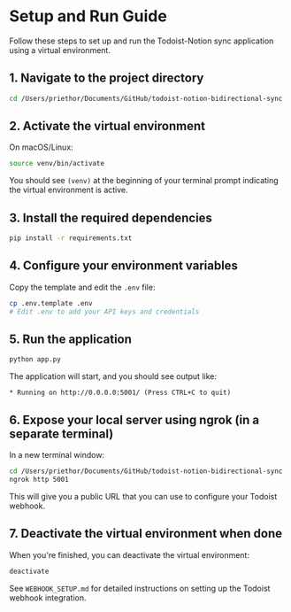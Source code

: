# Setup and Run Guide

Follow these steps to set up and run the Todoist-Notion sync application using a virtual environment.

## 1. Navigate to the project directory

```bash
cd /Users/priethor/Documents/GitHub/todoist-notion-bidirectional-sync
```

## 2. Activate the virtual environment

On macOS/Linux:
```bash
source venv/bin/activate
```

You should see `(venv)` at the beginning of your terminal prompt indicating the virtual environment is active.

## 3. Install the required dependencies

```bash
pip install -r requirements.txt
```

## 4. Configure your environment variables

Copy the template and edit the `.env` file:
```bash
cp .env.template .env
# Edit .env to add your API keys and credentials
```

## 5. Run the application

```bash
python app.py
```

The application will start, and you should see output like:
```
* Running on http://0.0.0.0:5001/ (Press CTRL+C to quit)
```

## 6. Expose your local server using ngrok (in a separate terminal)

In a new terminal window:
```bash
cd /Users/priethor/Documents/GitHub/todoist-notion-bidirectional-sync
ngrok http 5001
```

This will give you a public URL that you can use to configure your Todoist webhook.

## 7. Deactivate the virtual environment when done

When you're finished, you can deactivate the virtual environment:
```bash
deactivate
```

See `WEBHOOK_SETUP.md` for detailed instructions on setting up the Todoist webhook integration.